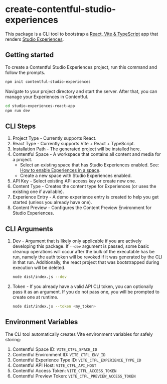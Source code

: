 # create-contentful-studio-experiences

This package is a CLI tool to bootstrap a [React, Vite & TypeScript](https://github.com/vitejs/vite/tree/main/packages/create-vite/template-react-ts) app that renders [Studio Experiences](https://www.contentful.com/developers/docs/experiences/what-are-experiences/).

## Getting started

To create a Contentful Studio Experiences project, run this command and follow the prompts.

```bash
npm init contentful-studio-experiences
```

Navigate to your project directory and start the server. After that, you can manage your Experiences in Contentful.

```bash
cd studio-experiences-react-app
npm run dev
```

## CLI Steps

1. Project Type - Currently supports React.
2. React Type - Currently supports Vite + React + TypeScript.
3. Installation Path - The generated project will be installed here.
4. Contentful Space - A workspace that contains all content and media for a project.
    - Select an existing space that has Studio Experiences enabled. See: [How to enable Experiences in a space](https://www.contentful.com/help/enable-spaces-for-experiences/).
    - Create a new space with Studio Experiences enabled.
5. API Key - Select existing API access key or create new one.
6. Content Type - Creates the content type for Experiences (or uses the existing one if available).
7. Experience Entry - A demo experience entry is created to help you get started (unless you already have one).
8. Content Preview - Configures the Content Preview Environment for Studio Experiences.

## CLI Arguments

1. Dev - Argument that is likely only applicable if you are actively developing this package. If `--dev` argument is passed, some basic cleanup operations will occur after the bulk of the executable has be run, namely the auth token will be revoked if it was generated by the CLI in that run. Additionally, the react project that was bootstrapped during execution will be deleted.
    ```bash
    node dist/index.js --dev
    ```
2. Token - If you already have a valid API CLI token, you can optionally pass it as an argument. If you do not pass one, you will be prompted to create one at runtime.
    ```bash
    node dist/index.js --token <my_token>
    ```

## Environment Variables

The CLI tool automatically creates Vite environment variables for safely storing:

1. Contentful Space ID: `VITE_CTFL_SPACE_ID`
2. Contentful Environment ID: `VITE_CTFL_ENV_ID`
3. Contentful Experience Type ID: `VITE_CTFL_EXPERIENCE_TYPE_ID`
4. Contentful API Host: `VITE_CTFL_API_HOST`
5. Contentful Access Token: `VITE_CTFL_ACCESS_TOKEN`
6. Contentful Preview Token: `VITE_CTFL_PREVIEW_ACCESS_TOKEN`
